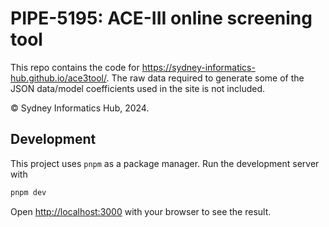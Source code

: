 # PIPE-5195: ACE-III online screening tool

This repo contains the code for <https://sydney-informatics-hub.github.io/ace3tool/>.
The raw data required to generate some of the JSON data/model coefficients used in the site 
is not included.

©️ Sydney Informatics Hub, 2024.

## Development

This project uses `pnpm` as a package manager. Run the development server with 

```bash
pnpm dev
```

Open [http://localhost:3000](http://localhost:3000) with your browser to see the result.
